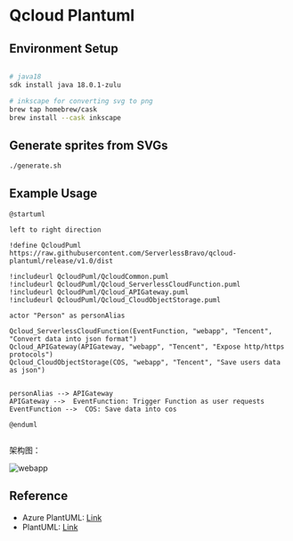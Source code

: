 # Qcloud Plantuml


## Environment Setup

```bash

# java18
sdk install java 18.0.1-zulu

# inkscape for converting svg to png
brew tap homebrew/cask
brew install --cask inkscape
```

## Generate sprites from SVGs

```bash
./generate.sh
```


## Example Usage

```plantuml
@startuml

left to right direction

!define QcloudPuml https://raw.githubusercontent.com/ServerlessBravo/qcloud-plantuml/release/v1.0/dist

!includeurl QcloudPuml/QcloudCommon.puml
!includeurl QcloudPuml/Qcloud_ServerlessCloudFunction.puml
!includeurl QcloudPuml/Qcloud_APIGateway.puml
!includeurl QcloudPuml/Qcloud_CloudObjectStorage.puml

actor "Person" as personAlias

Qcloud_ServerlessCloudFunction(EventFunction, "webapp", "Tencent", "Convert data into json format")
Qcloud_APIGateway(APIGateway, "webapp", "Tencent", "Expose http/https protocols")
Qcloud_CloudObjectStorage(COS, "webapp", "Tencent", "Save users data as json")


personAlias --> APIGateway
APIGateway -->  EventFunction: Trigger Function as user requests
EventFunction -->  COS: Save data into cos

@enduml


```

架构图：

![webapp](http://www.plantuml.com/plantuml/proxy?cache=no&src=https://raw.githubusercontent.com/ServerlessBravo/qcloud-plantuml/master/examples/apigw_trigger_func.puml)


## Reference

- Azure PlantUML: [Link](https://github.com/plantuml-stdlib/Azure-PlantUML)
- PlantUML: [Link](https://github.com/plantuml/plantuml/tree/master/tools)
